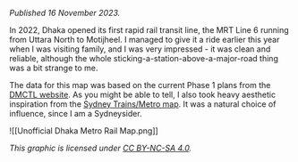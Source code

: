 *Published 16 November 2023.*

In 2022, Dhaka opened its first rapid rail transit line, the MRT Line 6 running from Uttara North to Motijheel. I managed to give it a ride earlier this year when I was visiting family, and I was very impressed - it was clean and reliable, although the whole sticking-a-station-above-a-major-road thing was a bit strange to me.

The data for this map was based on the current Phase 1 plans from the [DMCTL website](http://www.dmtcl.gov.bd/site/page/ccdc49ad-c632-4953-bbce-acfdad3e830d/At-a-Glance-Dhaka-Mass-Transit-Company-Limited). As you might be able to tell, I also took heavy aesthetic inspiration from the [Sydney Trains/Metro map](https://transportnsw.info/document/4746/sydney-rail-network-map-5-jan.pdf). It was a natural choice of influence, since I am a Sydneysider.

![[Unofficial Dhaka Metro Rail Map.png]]

*This graphic is licensed under [CC BY-NC-SA 4.0](https://creativecommons.org/licenses/by-nc-sa/4.0/).*